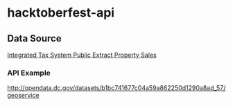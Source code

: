 # hacktoberfest-api

## Data Source

[Integrated Tax System Public Extract Property Sales](http://opendata.dc.gov/datasets/b1bc741677c04a59a862250d1290a8ad_57)

### API Example

http://opendata.dc.gov/datasets/b1bc741677c04a59a862250d1290a8ad_57/geoservice